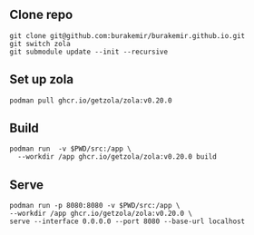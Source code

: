 ## Clone repo

```
git clone git@github.com:burakemir/burakemir.github.io.git
git switch zola
git submodule update --init --recursive
```

## Set up zola
```
podman pull ghcr.io/getzola/zola:v0.20.0
```

## Build
```
podman run  -v $PWD/src:/app \
  --workdir /app ghcr.io/getzola/zola:v0.20.0 build
```

## Serve
```
podman run -p 8080:8080 -v $PWD/src:/app \
--workdir /app ghcr.io/getzola/zola:v0.20.0 \
serve --interface 0.0.0.0 --port 8080 --base-url localhost
```
